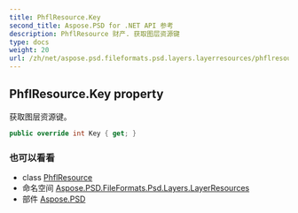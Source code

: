 ```yaml
---
title: PhflResource.Key
second_title: Aspose.PSD for .NET API 参考
description: PhflResource 财产. 获取图层资源键
type: docs
weight: 20
url: /zh/net/aspose.psd.fileformats.psd.layers.layerresources/phflresource/key/
---
```

## PhflResource.Key property

获取图层资源键。

```csharp
public override int Key { get; }
```

### 也可以看看

* class [PhflResource](../)
* 命名空间 [Aspose.PSD.FileFormats.Psd.Layers.LayerResources](../../phflresource/)
* 部件 [Aspose.PSD](../../../)


